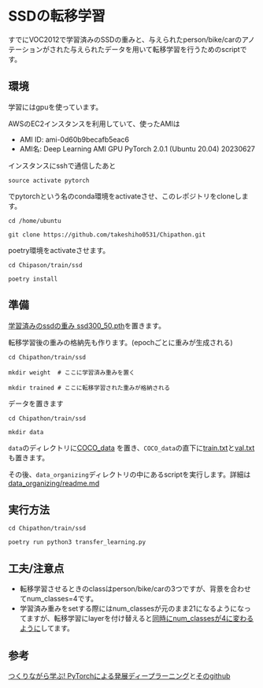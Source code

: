 # SSDの転移学習
すでにVOC2012で学習済みのSSDの重みと、与えられたperson/bike/carのアノテーションがされた与えられたデータを用いて転移学習を行うためのscriptです。

## 環境
学習にはgpuを使っています。

AWSのEC2インスタンスを利用していて、使ったAMIは
- AMI ID: ami-0d60b9becafb5eac6
- AMI名: Deep Learning AMI GPU PyTorch 2.0.1 (Ubuntu 20.04) 20230627

インスタンスにsshで通信したあと
```
source activate pytorch
```
でpytorchという名のconda環境をactivateさせ、このレポジトリをcloneします。
```
cd /home/ubuntu

git clone https://github.com/takeshiho0531/Chipathon.git
```

poetry環境をactivateさせます。
```
cd Chipason/train/ssd

poetry install
```
## 準備
[学習済みのssdの重み ssd300_50.pth](https://drive.google.com/open?id=1_zTTYQ2j0r-Qe3VBbHzvURD0c1P2ZSE9)を置きます。

転移学習後の重みの格納先も作ります。(epochごとに重みが生成される)
```
cd Chipathon/train/ssd

mkdir weight  # ここに学習済み重みを置く

mkdir trained # ここに転移学習された重みが格納される
```


データを置きます
```
cd Chipathon/train/ssd

mkdir data
```
`data`のディレクトリに[COCO_data](https://drive.google.com/drive/folders/1yhyr7TcGmXeiRtVHytvCeBaZyJMkTUhK?usp=drive_link) を置き、`COCO_data`の直下に[train.txt](https://drive.google.com/file/d/1xHwzu9EkDXjf0lbnj4ejCeT8WBwbfLfy/view?usp=drive_link)と[val.txt](https://drive.google.com/file/d/1DUbGEyeKzfXgYWlRbzxOg3zOezqwWPWa/view?usp=drive_link)も置きます。

その後、`data_organizing`ディレクトリの中にあるscriptを実行します。詳細は[data_organizing/readme.md](https://github.com/takeshiho0531/Chipathon/tree/train/train/ssd/data_organizing#readme)


## 実行方法
```
cd Chipathon/train/ssd

poetry run python3 transfer_learning.py
```

## 工夫/注意点
- 転移学習させるときのclassはperson/bike/carの3つですが、背景を合わせてnum_classes=4です。
- 学習済み重みをsetする際にはnum_classesが元のまま21になるようになってますが、転移学習にlayerを付け替えると[同時にnum_classesが4に変わるように](https://github.com/takeshiho0531/Chipathon/blob/train/train/ssd/ssd_model.py#L748)してます。

## 参考
[つくりながら学ぶ! PyTorchによる発展ディープラーニング](https://www.amazon.co.jp/dp/4839970254/)と[そのgithub](https://github.com/YutaroOgawa/pytorch_advanced/tree/master)



